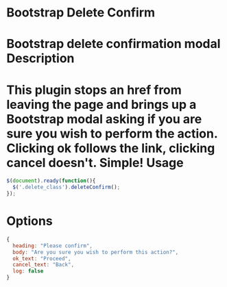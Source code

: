 # Bootstrap Delete Confirm
Bootstrap delete confirmation modal
Description
===========
This plugin stops an href from leaving the page and brings up a Bootstrap modal asking if you are sure you wish to perform the action. Clicking ok follows the link, clicking cancel doesn't. Simple!
Usage
=====
```javascript
$(document).ready(function(){
  $('.delete_class').deleteConfirm();
});
```
Options
=======
```javascript
{
  heading: "Please confirm",
  body: "Are you sure you wish to perform this action?",
  ok_text: "Proceed",
  cancel_text: "Back",
  log: false
}
```
